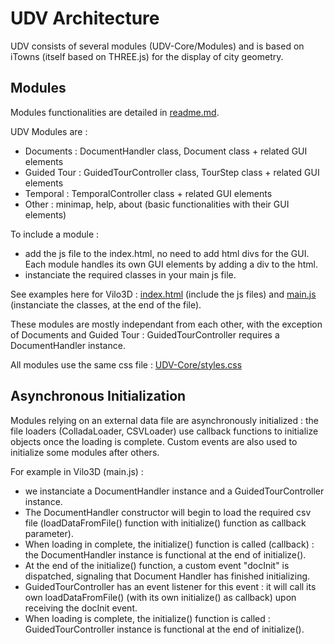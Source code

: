 # UDV Architecture

UDV consists of several modules (UDV-Core/Modules) and is based on iTowns (itself based on THREE.js) for the display of city geometry.

## Modules

Modules functionalities are detailed in [readme.md](https://github.com/MEPP-team/UDV/blob/master/README.md).

UDV Modules are :
 * Documents : DocumentHandler class, Document class + related GUI elements
 * Guided Tour : GuidedTourController class, TourStep class + related GUI elements
 * Temporal : TemporalController class + related GUI elements
 * Other : minimap, help, about (basic functionalities with their GUI elements)
 
To include a module : 
 * add the js file to the index.html, no need to add html divs for the GUI. Each module handles its own GUI elements by adding a div to the html.
 * instanciate the required classes in your main js file.
 
 See examples here for Vilo3D : [index.html](https://github.com/MEPP-team/UDV/blob/master/Vilo3D/index.html) (include the js files) and [main.js](https://github.com/MEPP-team/UDV/blob/master/Vilo3D/Main.js) (instanciate the classes, at the end of the file).
 
These modules are mostly independant from each other, with the exception of Documents and Guided Tour : GuidedTourController requires a DocumentHandler instance.

All modules use the same css file : [UDV-Core/styles.css](https://github.com/MEPP-team/UDV/blob/master/UDV-Core/css/styles.css)

## Asynchronous Initialization

Modules relying on an external data file are asynchronously initialized : the file loaders (ColladaLoader, CSVLoader) use callback functions to initialize objects once the loading is complete. Custom events are also used to initialize some modules after others.

For example in Vilo3D (main.js) :
 * we instanciate a DocumentHandler instance and a GuidedTourController instance.
 * The DocumentHandler constructor will begin to load the required csv file (loadDataFromFile() function with initialize() function as callback parameter).
 * When loading in complete, the initialize() function is called (callback) : the DocumentHandler instance is functional at the end of initialize().
 * At the end of the initialize() function, a custom event "docInit" is dispatched, signaling that Document Handler has finished initializing.
 * GuidedTourController has an event listener for this event : it will call its own loadDataFromFile() (with its own initialize() as callback) upon receiving the docInit event.
 * When loading is complete, the initialize() function is called : GuidedTourController instance is functional at the end of initialize().
